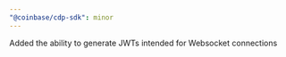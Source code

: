 ```yaml
---
"@coinbase/cdp-sdk": minor
---
```


Added the ability to generate JWTs intended for Websocket connections
